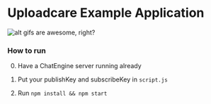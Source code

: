 # Uploadcare Example Application

![alt gifs are awesome, right?](output.gif)

### How to run
0. Have a ChatEngine server running already

1. Put your publishKey and subscribeKey in `script.js`

2. Run `npm install && npm start`
